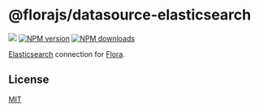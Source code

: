 # @florajs/datasource-elasticsearch

![](https://github.com/florajs/datasource-elasticsearch/workflows/ci/badge.svg)
[![NPM version](https://img.shields.io/npm/v/@florajs/datasource-elasticsearch.svg?style=flat)](https://www.npmjs.com/package/@florajs/datasource-elasticsearch)
[![NPM downloads](https://img.shields.io/npm/dm/@florajs/datasource-elasticsearch.svg?style=flat)](https://www.npmjs.com/package/@florajs/datasource-elasticsearch)

[Elasticsearch](https://www.elastic.co/products/elasticsearch) connection for [Flora](https://github.com/florajs/flora).

## License

[MIT](LICENSE)
